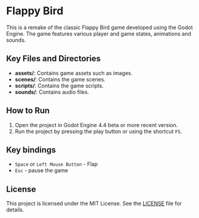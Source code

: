 # Flappy Bird

This is a remake of the classic Flappy Bird game developed using the Godot Engine. The game features various player and game states, animations and sounds.

## Key Files and Directories

- **assets/**: Contains game assets such as images.
- **scenes/**: Contains the game scenes.
- **scripts/**: Contains the game scripts.
- **sounds/**: Contains audio files.

## How to Run

1. Open the project in Godot Engine 4.4 beta or more recent version.
2. Run the project by pressing the play button or using the shortcut `F5`.

## Key bindings

- `Space` or `Left Mouse Button` - Flap
- `Esc` - pause the game

## License

This project is licensed under the MIT License. See the [LICENSE](LICENSE) file for details.
